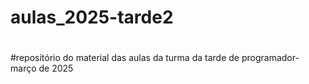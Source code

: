 # aulas_2025-tarde2
#
#repositório do material das aulas da turma da tarde de programador- março de 2025

